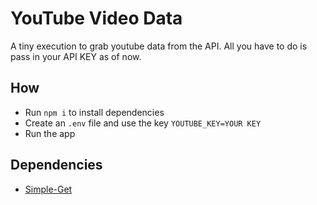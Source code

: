 # YouTube Video Data

A tiny execution to grab youtube data from the API.
All you have to do is pass in your API KEY as of now.

## How
- Run `npm i` to install dependencies
- Create an `.env` file and use the key `YOUTUBE_KEY=YOUR KEY`
- Run the app

## Dependencies
- [Simple-Get](https://github.com/feross/simple-get)